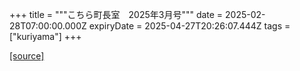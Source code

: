 +++
title = """こちら町長室　2025年3月号"""
date = 2025-02-28T07:00:00.000Z
expiryDate = 2025-04-27T20:26:07.444Z
tags = ["kuriyama"]
+++


[[source]](https://www.town.kuriyama.hokkaido.jp/site/mayor/30434.html)
